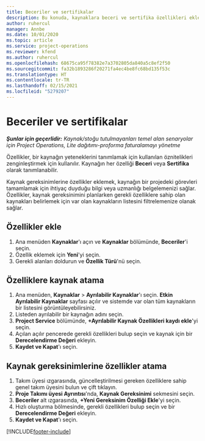 ```yaml
---
title: Beceriler ve sertifikalar
description: Bu konuda, kaynaklara beceri ve sertifika özellikleri ekleme hakkında bilgiler sağlanmaktadır.
author: ruhercul
manager: Annbe
ms.date: 10/01/2020
ms.topic: article
ms.service: project-operations
ms.reviewer: kfend
ms.author: ruhercul
ms.openlocfilehash: 68675ca95f78382e7a3702805da840a5c8ef2f50
ms.sourcegitcommit: fa32b1893286f20271fa4ec4be8fc68bd135f53c
ms.translationtype: HT
ms.contentlocale: tr-TR
ms.lasthandoff: 02/15/2021
ms.locfileid: "5279207"
---
```

# <a name="skills-and-certifications"></a>Beceriler ve sertifikalar
_**Şunlar için geçerlidir:** Kaynak/stoğu tutulmayanları temel alan senaryolar için Project Operations, Lite dağıtımı-proforma faturalamayı yönetme_

Özellikler, bir kaynağın yeteneklerini tanımlamak için kullanılan öznitelikleri zenginleştirmek için kullanılır. Kaynağın her özelliği **Beceri** veya **Sertifika** olarak tanımlanabilir.

Kaynak gereksinimlerine özellikler eklemek, kaynağın bir projedeki görevleri tamamlamak için ihtiyaç duyduğu bilgi veya uzmanlığı belgelemenizi sağlar. Özellikler, kaynak gereksinimini planlarken gerekli özelliklere sahip olan kaynakları belirlemek için var olan kaynakların listesini filtrelemenize olanak sağlar.

## <a name="add-characteristics"></a>Özellikler ekle

1. Ana menüden **Kaynaklar**'ı açın ve **Kaynaklar** bölümünde, **Beceriler**'i seçin.
2. Özellik eklemek için **Yeni**'yi seçin.
3. Gerekli alanları doldurun ve **Özellik Türü**'nü seçin.

## <a name="assign-characteristics-to-resources"></a>Özelliklere kaynak atama

1. Ana menüden, **Kaynaklar** > **Ayrılabilir Kaynaklar**'ı seçin. **Etkin Ayrılabilir Kaynaklar** sayfası açılır ve sistemde var olan tüm kaynakların bir listesini görüntüleyebilirsiniz.
2. Listeden ayrılabilir bir kaynağın adını seçin.
3. **Project Service** bölümünde, **+Ayrılabilir Kaynak Özellikleri kaydı ekle**'yi seçin.
4. Açılan açılır pencerede gerekli özellikleri bulup seçin ve kaynak için bir **Derecelendirme Değeri** ekleyin.
5. **Kaydet ve Kapat**'ı seçin.

## <a name="assign-characteristics-to-resource-requirements"></a>Kaynak gereksinimlerine özellikler atama

1. Takım üyesi ızgarasında, güncelleştirilmesi gereken özelliklere sahip genel takım üyesini bulun ve çift tıklayın.
2. **Proje Takımı üyesi Ayrıntısı**'nda, **Kaynak Gereksinimi** sekmesini seçin.
3. **Beceriler** alt ızgarasında, **+Yeni Gereksinim Özelliği Ekle**'yi seçin.
4. Hızlı oluşturma bölmesinde, gerekli özellikleri bulup seçin ve bir **Derecelendirme Değeri** ekleyin.
5. **Kaydet ve Kapat**'ı seçin.

[!INCLUDE[footer-include](../includes/footer-banner.md)]